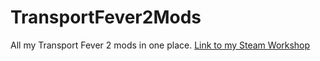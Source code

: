 # TransportFever2Mods
All my Transport Fever 2 mods in one place. [Link to my Steam Workshop](https://steamcommunity.com/id/Phil_42/myworkshopfiles/?appid=1066780)
